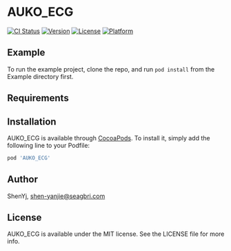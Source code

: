 # AUKO_ECG


[![CI Status](https://img.shields.io/travis/ShenYj/AUKO_ECG.svg?style=flat)](https://travis-ci.org/ShenYj/AUKO_ECG)
[![Version](https://img.shields.io/cocoapods/v/AUKO_ECG.svg?style=flat)](https://cocoapods.org/pods/AUKO_ECG)
[![License](https://img.shields.io/cocoapods/l/AUKO_ECG.svg?style=flat)](https://cocoapods.org/pods/AUKO_ECG)
[![Platform](https://img.shields.io/cocoapods/p/AUKO_ECG.svg?style=flat)](https://cocoapods.org/pods/AUKO_ECG)

## Example

To run the example project, clone the repo, and run `pod install` from the Example directory first.

## Requirements

## Installation

AUKO_ECG is available through [CocoaPods](https://cocoapods.org). To install
it, simply add the following line to your Podfile:

```ruby
pod 'AUKO_ECG'
```

## Author

ShenYj, shen-yanjie@seagbri.com

## License

AUKO_ECG is available under the MIT license. See the LICENSE file for more info.



